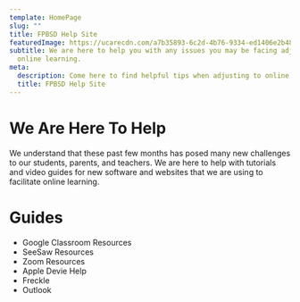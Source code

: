```yaml
---
template: HomePage
slug: ""
title: FPBSD Help Site
featuredImage: https://ucarecdn.com/a7b35893-6c2d-4b76-9334-ed1406e2b48a/
subtitle: We are here to help you with any issues you may be facing adjusting to
  online learning.
meta:
  description: Come here to find helpful tips when adjusting to online learning.
  title: FPBSD Help Site
---
```

# We Are Here To Help

We understand that these past few months has posed many new challenges to our students, parents, and teachers. We are here to help with tutorials and video guides for new software and websites that we are using to facilitate online learning.

# Guides

* Google Classroom Resources
* SeeSaw Resources
* Zoom Resources
* Apple Devie Help
* Freckle
* Outlook